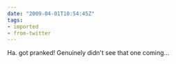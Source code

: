 ```yaml
---
date: "2009-04-01T10:54:45Z"
tags:
- imported
- from-twitter
---
```

Ha. got pranked! Genuinely didn't see that one coming...
